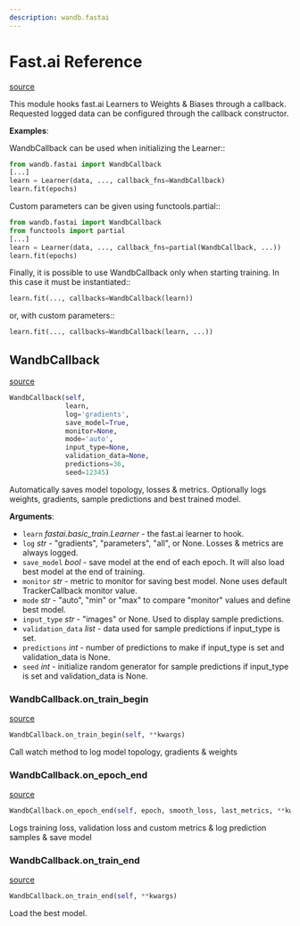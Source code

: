 ```yaml
---
description: wandb.fastai
---
```


# Fast.ai Reference

[source](https://github.com/wandb/client/blob/feature/docs/wandb/fastai/__init__.py#L0)

This module hooks fast.ai Learners to Weights & Biases through a callback. Requested logged data can be configured through the callback constructor.

**Examples**:

WandbCallback can be used when initializing the Learner::

```python
from wandb.fastai import WandbCallback
[...]
learn = Learner(data, ..., callback_fns=WandbCallback)
learn.fit(epochs)
```

Custom parameters can be given using functools.partial::

```python
from wandb.fastai import WandbCallback
from functools import partial
[...]
learn = Learner(data, ..., callback_fns=partial(WandbCallback, ...))
learn.fit(epochs)
```

Finally, it is possible to use WandbCallback only when starting training. In this case it must be instantiated::

```python
learn.fit(..., callbacks=WandbCallback(learn))
```

or, with custom parameters::

```python
learn.fit(..., callbacks=WandbCallback(learn, ...))
```

## WandbCallback

[source](https://github.com/wandb/client/blob/feature/docs/wandb/fastai/__init__.py#L51)

```python
WandbCallback(self,
              learn,
              log='gradients',
              save_model=True,
              monitor=None,
              mode='auto',
              input_type=None,
              validation_data=None,
              predictions=36,
              seed=12345)
```

Automatically saves model topology, losses & metrics. Optionally logs weights, gradients, sample predictions and best trained model.

**Arguments**:

* `learn` _fastai.basic\_train.Learner_ - the fast.ai learner to hook.
* `log` _str_ - "gradients", "parameters", "all", or None. Losses & metrics are always logged.
* `save_model` _bool_ - save model at the end of each epoch. It will also load best model at the end of training.
* `monitor` _str_ - metric to monitor for saving best model. None uses default TrackerCallback monitor value.
* `mode` _str_ - "auto", "min" or "max" to compare "monitor" values and define best model.
* `input_type` _str_ - "images" or None. Used to display sample predictions.
* `validation_data` _list_ - data used for sample predictions if input\_type is set.
* `predictions` _int_ - number of predictions to make if input\_type is set and validation\_data is None.
* `seed` _int_ - initialize random generator for sample predictions if input\_type is set and validation\_data is None.

### WandbCallback.on\_train\_begin

[source](https://github.com/wandb/client/blob/feature/docs/wandb/fastai/__init__.py#L110)

```python
WandbCallback.on_train_begin(self, **kwargs)
```

Call watch method to log model topology, gradients & weights

### WandbCallback.on\_epoch\_end

[source](https://github.com/wandb/client/blob/feature/docs/wandb/fastai/__init__.py#L123)

```python
WandbCallback.on_epoch_end(self, epoch, smooth_loss, last_metrics, **kwargs)
```

Logs training loss, validation loss and custom metrics & log prediction samples & save model

### WandbCallback.on\_train\_end

[source](https://github.com/wandb/client/blob/feature/docs/wandb/fastai/__init__.py#L205)

```python
WandbCallback.on_train_end(self, **kwargs)
```

Load the best model.

